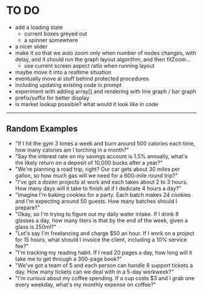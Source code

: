 # TO DO
- add a loading state
  - current boxes greyed out
  - a spinner somewhere
- a nicer slider
- make it so that we auto zoom only when number of nodes changes, with delay, and it should run the graph layout algorithm, and then fitZoom...
  - use current screen aspect ratio when running layout
- maybe move it into a realtime situation
- eventually move ai stuff behind protected procedures
- including updating existing code in prompt
- experiment with adding array[] and rendering with line graph / bar graph
- prefix/suffix for better display
- is market lookup possible? what would it look like in code

---

## Random Examples

- "If I hit the gym 3 times a week and burn around 500 calories each time, how many calories am I torching in a month?"
- "Say the interest rate on my savings account is 1.5% annually, what's the likely return on a deposit of 10,000 bucks after a year?"
- "We're planning a road trip, right? Our car gets about 30 miles per gallon, so how much gas will we need for a 600-mile round trip?"
- "I've got a dozen projects at work and each takes about 2 to 3 hours. How many days will it take to finish all if I dedicate 4 hours a day?"
- "Imagine I'm baking cookies for a party. Each batch makes 24 cookies and I'm expecting around 50 guests. How many batches should I prepare?"
- "Okay, so I'm trying to figure out my daily water intake. If I drink 8 glasses a day, how many liters is that by the end of the week, given a glass is 250ml?"
- "Let's say I'm freelancing and charge $50 an hour. If I work on a project for 15 hours, what should I invoice the client, including a 10% service fee?"
- "I'm tracking my reading habit. If I read 20 pages a day, how long will it take me to get through a 300-page book?"
- "We've got a team of 5 and each person can handle 8 support tickets a day. How many tickets can we deal with in a 5-day workweek?"
- "I'm curious about my coffee spending. If a cup costs $3 and I grab one every weekday, what's my monthly expense on coffee?"